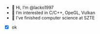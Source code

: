 - 👋 Hi, I’m @lacko1997
- 👀 I’m interested in C/C++, OpeGL, Vulkan 
- 🌱 I've finished computer science at SZTE
- [X] ok
<!---
lacko1997/lacko1997 is a ✨ special ✨ repository because its `README.md` (this file) appears on your GitHub profile.
You can click the Preview link to take a look at your changes.
--->

